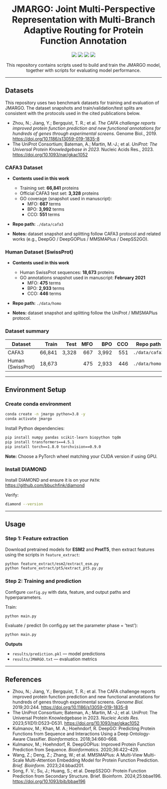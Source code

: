<h1 align="center">
JMARGO: Joint Multi-Perspective Representation with Multi-Branch Adaptive Routing for Protein Function Annotation
</h1>

<p align="center">
<img src="https://img.shields.io/badge/OS-Ubuntu22.04-blue" />
<img src="https://img.shields.io/badge/Python-%3E%3D3.8-red" />
<img src="https://img.shields.io/badge/Build-Success-green" />
<img src="https://img.shields.io/badge/Release-0.1-blue" />
</p>

<p align="center">
This repository contains scripts used to build and train the JMARGO model, together with scripts for evaluating model performance.
</p>

---

## Datasets

This repository uses two benchmark datasets for training and evaluation of JMARGO. The dataset snapshots and train/validation/test splits are consistent with the protocols used in the cited publications below.

- Zhou, N.; Jiang, Y.; Bergquist, T. R.; et al. *The CAFA challenge reports improved protein function prediction and new functional annotations for hundreds of genes through experimental screens.* Genome Biol., 2019. https://doi.org/10.1186/s13059-019-1835-8  
- The UniProt Consortium; Bateman, A.; Martin, M.-J.; et al. *UniProt: The Universal Protein Knowledgebase in 2023.* Nucleic Acids Res., 2023. https://doi.org/10.1093/nar/gkac1052

### CAFA3 Dataset

* **Contents used in this work**  
  * Training set: **66,841** proteins  
  * Official CAFA3 test set: **3,328** proteins  
  * GO coverage (snapshot used in manuscript):  
    * MFO: **667** terms  
    * BPO: **3,992** terms  
    * CCO: **551** terms

* **Repo path:** `./data/cafa3`

* **Notes:** dataset snapshot and splitting follow CAFA3 protocol and related works (e.g., DeepGO / DeepGOPlus / MMSMAPlus / DeepSS2GO).

### Human Dataset (SwissProt)

* **Contents used in this work**  
  * Human SwissProt sequences: **18,673** proteins  
  * GO annotations snapshot used in manuscript: **February 2021**  
    * MFO: **475** terms  
    * BPO: **2,933** terms  
    * CCO: **446** terms

* **Repo path:** `./data/homo`

* **Notes:** dataset snapshot and splitting follow the UniProt / MMSMAPlus protocol.

### Dataset summary

| Dataset | Train | Test | MFO | BPO | CCO | Repo path |
|---|---:|---:|---:|---:|---:|---|
| CAFA3 | 66,841 | 3,328 | 667 | 3,992 | 551 | `./data/cafa3` |
| Human (SwissProt) | 18,673 |  | 475 | 2,933 | 446 | `./data/homo` |

---

## Environment Setup

### Create conda environment

```bash
conda create -n jmargo python=3.8 -y
conda activate jmargo
```

Install Python dependencies:

```bash
pip install numpy pandas scikit-learn biopython tqdm
pip install transformers==4.5.1
pip install torch==1.8.0 torchvision==0.9.0
```

**Note:** Choose a PyTorch wheel matching your CUDA version if using GPU.

### Install DIAMOND

Install DIAMOND and ensure it is on your `PATH`: https://github.com/bbuchfink/diamond

Verify:

```bash
diamond --version
```

------

## Usage

### Step 1: Feature extraction

Download pretrained models for **ESM2** and **ProtT5**, then extract features using the scripts in `feature_extract`:

```bash
python feature_extract/esm2/extract_esm.py
python feature_extract/pt5/extract_pt5.py.py
```


### Step 2: Training and prediction

Configure `config.py` with data, feature, and output paths and hyperparameters.

Train:

```bash
python main.py
```

Evaluate / predict (In config.py set the parameter phase = 'test'):

```bash
python main.py
```

**Outputs**

- `results/prediction.pkl` — model predictions
- `results/JMARGO.txt` — evaluation metrics

------

## References

- Zhou, N.; Jiang, Y.; Bergquist, T. R.; et al. The CAFA challenge reports improved protein function prediction and new functional annotations for hundreds of genes through experimental screens. *Genome Biol.* 2019;20:244. https://doi.org/10.1186/s13059-019-1835-8
- The UniProt Consortium; Bateman, A.; Martin, M.-J.; et al. UniProt: The Universal Protein Knowledgebase in 2023. *Nucleic Acids Res.* 2023;51(D1):D523–D531. https://doi.org/10.1093/nar/gkac1052
- Kulmanov, M.; Khan, M. A.; Hoehndorf, R. DeepGO: Predicting Protein Functions from Sequence and Interactions Using a Deep Ontology-Aware Classifier. *Bioinformatics.* 2018;34:660–668.
- Kulmanov, M.; Hoehndorf, R. DeepGOPlus: Improved Protein Function Prediction from Sequence. *Bioinformatics.* 2020;36:422–429.
- Wang, Z.; Deng, Z.; Zhang, W.; et al. MMSMAPlus: A Multi-View Multi-Scale Multi-Attention Embedding Model for Protein Function Prediction. *Brief. Bioinform.* 2023;24:bbad201.
- Song, F. V.; Su, J.; Huang, S.; et al. DeepSS2GO: Protein Function Prediction from Secondary Structure. Brief. Bioinform. 2024;25:bbae196. https://doi.org/10.1093/bib/bbae196
